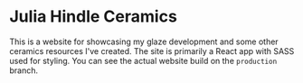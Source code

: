 # Julia Hindle Ceramics
This is a website for showcasing my glaze development and some other ceramics resources I've created. The site is primarily a React app with SASS used for styling. You can see the actual website build on the `production` branch.
